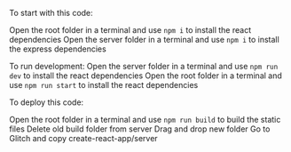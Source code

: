 To start with this code:

Open the root folder in a terminal and use `npm i` to install the react dependencies
Open the server folder in a terminal and use `npm i` to install the express dependencies 

To run development:
Open the server folder in a terminal and use `npm run dev` to install the react dependencies
Open the root folder in a terminal and use `npm run start` to install the react dependencies


To deploy this code:

Open the root folder in a terminal and use `npm run build` to build the static files
Delete old build folder from server
Drag and drop new folder
Go to Glitch and copy create-react-app/server